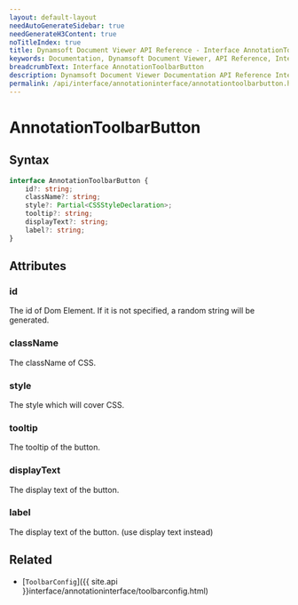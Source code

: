 ```yaml
---
layout: default-layout
needAutoGenerateSidebar: true
needGenerateH3Content: true
noTitleIndex: true
title: Dynamsoft Document Viewer API Reference - Interface AnnotationToolbarButton
keywords: Documentation, Dynamsoft Document Viewer, API Reference, Interface AnnotationToolbarButton
breadcrumbText: Interface AnnotationToolbarButton
description: Dynamsoft Document Viewer Documentation API Reference Interface AnnotationToolbarButton Page
permalink: /api/interface/annotationinterface/annotationtoolbarbutton.html
---
```


# AnnotationToolbarButton

## Syntax

```typescript
interface AnnotationToolbarButton {
    id?: string; 
    className?: string; 
    style?: Partial<CSSStyleDeclaration>; 
    tooltip?: string; 
    displayText?: string;
    label?: string; 
}
```

## Attributes

### id

The id of Dom Element. If it is not specified, a random string will be generated.

### className

The className of CSS.

### style

The style which will cover CSS.

### tooltip

The tooltip of the button. 

### displayText

The display text of the button.

### label

The display text of the button. (use display text instead)

## Related

- [`ToolbarConfig`]({{ site.api }}interface/annotationinterface/toolbarconfig.html)